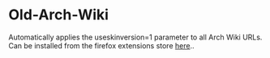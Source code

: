 # Old-Arch-Wiki
Automatically applies the useskinversion=1 parameter to all Arch Wiki URLs. Can be installed from the firefox extensions store [here](https://addons.mozilla.org/en-US/firefox/addon/old-arch-wiki/)..
